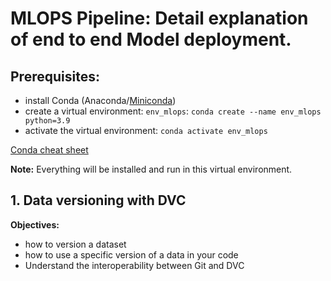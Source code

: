 # MLOPS Pipeline: Detail explanation of end to end Model deployment.

## Prerequisites:

- install Conda (Anaconda/[Miniconda](https://docs.conda.io/en/latest/miniconda.html))
- create a virtual environment: `env_mlops`:
  `conda create --name env_mlops python=3.9`
- activate the virtual environment:
  `conda activate env_mlops`

[Conda cheat sheet](https://docs.conda.io/projects/conda/en/4.6.0/_downloads/52a95608c49671267e40c689e0bc00ca/conda-cheatsheet.pdf)

**Note:** Everything will be installed and run in this virtual environment.

## 1. Data versioning with DVC

**Objectives:**

- how to version a dataset 
- how to use a specific version of a data in your code
- Understand the interoperability between Git and DVC 
